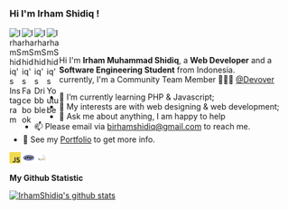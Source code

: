 ### Hi I'm Irham Shidiq !

<a href="https://www.instagram.com/irham_shidiq7/">
  <img align="left" alt="IrhamShidiq's Instagram" width="22px" src="https://cdn.jsdelivr.net/npm/simple-icons@v3/icons/instagram.svg" />
</a>
<a href="https://www.facebook.com/irhamshidiq.7/">
  <img align="left" alt="IrhamShidiq's Facebook" width="22px" src="https://cdn.jsdelivr.net/npm/simple-icons@v3/icons/facebook.svg" />
</a>
<a href="https://dribbble.com/IrhamShidiq">
  <img align="left" alt="IrhamShidiq's Dribbble" width="22px" src="https://cdn.jsdelivr.net/npm/simple-icons@v3/icons/dribbble.svg" />
</a>
<a href="https://www.youtube.com/channel/UCc67bq-t9tp_RiF7BR1w9IQ?">
  <img align="left" alt="IrhamShidiq's Youtube" width="22px" src="https://cdn.jsdelivr.net/npm/simple-icons@v3/icons/youtube.svg" />
</a>


<br />
<br />

Hi I'm **Irham Muhammad Shidiq**, a **Web Developer** and a **Software Engineering Student** from Indonesia.<br />
currently, I'm a Community Team Member 🙍🏽‍♂️ [@Devover](https://github.com/devoverid)

- 🌱 I’m currently learning PHP & Javascript; 
- 🤔 My interests are with web designing & web development;
- 💬 Ask me about anything, I am happy to help
- 📫 Please email via birhamshidiq@gmail.com to reach me.
- 📝 See my [Portfolio](https://irhamshidiq.github.io) to get more info.

<code><img height="20" src="https://raw.githubusercontent.com/github/explore/80688e429a7d4ef2fca1e82350fe8e3517d3494d/topics/javascript/javascript.png"></code>
<code><img height="20" src="https://raw.githubusercontent.com/github/explore/80688e429a7d4ef2fca1e82350fe8e3517d3494d/topics/php/php.png"></code>
<code><img height="20" src="https://raw.githubusercontent.com/github/explore/80688e429a7d4ef2fca1e82350fe8e3517d3494d/topics/mysql/mysql.png"></code>

<b> My Github Statistic </b>
  <br />
  
 [![IrhamShidiq's github stats](https://github-readme-stats.vercel.app/api?username=IrhamShidiq)](https://github.com/IrhamShidiq/C.U.B.A.B-Travel)



